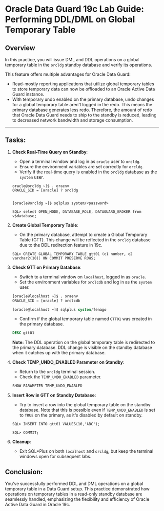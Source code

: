 # Oracle Data Guard 19c Lab Guide: Performing DDL/DML on Global Temporary Table

## Overview

In this practice, you will issue DML and DDL operations on a global temporary table in the `orcldg` standby database and verify its operations.

This feature offers multiple advantages for Oracle Data Guard:
- Read-mostly reporting applications that utilize global temporary tables to store temporary data can now be offloaded to an Oracle Active Data Guard instance.
- With temporary undo enabled on the primary database, undo changes for a global temporary table aren't logged in the redo. This means the primary database generates less redo. Therefore, the amount of redo that Oracle Data Guard needs to ship to the standby is reduced, leading to decreased network bandwidth and storage consumption.

---

## Tasks:

1. **Check Real-Time Query on Standby**:
    - Open a terminal window and log in as `oracle` user to `orcldg`.
    - Ensure the environment variables are set correctly for `orcldg`.
    - Verify if the real-time query is enabled in the `orcldg` database as the `system` user.

    ```
    oracle@orcldg ~]$ . oraenv
    ORACLE_SID = [oracle] ? orcldg


    [oracle@orcldg ~]$ sqlplus system/<password>

    SQL> select OPEN_MODE, DATABASE_ROLE, DATAGUARD_BROKER from v$database;
    ```

2. **Create Global Temporary Table**:
    - On the primary database, attempt to create a Global Temporary Table (GTT). This change will be reflected in the `orcldg` database due to the DDL redirection feature in 19c.

    ```
    SQL> CREATE GLOBAL TEMPORARY TABLE gtt01 (c1 number, c2 varchar2(10)) ON COMMIT PRESERVE ROWS;
    ```

3. **Check GTT on Primary Database**:
    - Switch to a terminal window on `localhost`, logged in as `oracle`.
    - Set the environment variables for `orclcdb` and log in as the `system` user.

    ```sql
    [oracle@localhost ~]$ . oraenv
    ORACLE_SID = [oracle] ? orclcdb

    [oracle@localhost ~]$ sqlplus system/fenago
    ```

    - Confirm if the global temporary table named `GTT01` was created in the primary database.

    ```sql
    DESC gtt01
    ```

    **Note:** The DDL operation on the global temporary table is redirected to the primary database. DDL change is visible on the standby database when it catches up with the primary database.

4. **Check TEMP_UNDO_ENABLED Parameter on Standby**:
    - Return to the `orcldg` terminal session.
    - Check the `TEMP_UNDO_ENABLED` parameter.

    ```sql
    SHOW PARAMETER TEMP_UNDO_ENABLED
    ```

5. **Insert Row in GTT on Standby Database**:
    - Try to insert a row into the global temporary table on the standby database. Note that this is possible even if `TEMP_UNDO_ENABLED` is set to `TRUE` on the primary, as it's disabled by default on standby.

    ```
    SQL> INSERT INTO gtt01 VALUES(10,'ABC');

    SQL> COMMIT;
    ```

6. **Cleanup**:
    - Exit SQL*Plus on both `localhost` and `orcldg`, but keep the terminal windows open for subsequent labs.


## Conclusion:

You've successfully performed DDL and DML operations on a global temporary table in a Data Guard setup. This practice demonstrated how operations on temporary tables in a read-only standby database are seamlessly handled, emphasizing the flexibility and efficiency of Oracle Active Data Guard in Oracle 19c.
